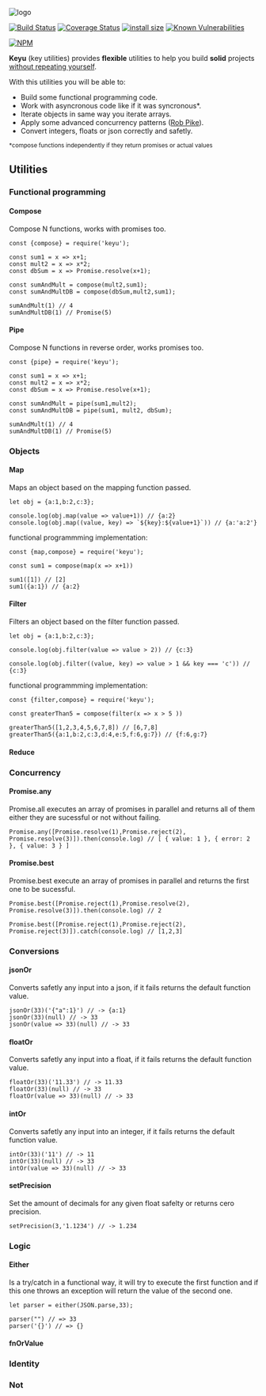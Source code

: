 ![logo](logo.png)

[![Build Status](https://travis-ci.org/nerac/keyu.svg?branch=master)](https://travis-ci.org/nerac/keyu)
[![Coverage Status](https://coveralls.io/repos/github/nerac/keyu/badge.svg?branch=master)](https://coveralls.io/github/nerac/keyu?branch=master)
[![install size](https://packagephobia.now.sh/badge?p=keyu)](https://packagephobia.now.sh/result?p=keyu)
[![Known Vulnerabilities](https://snyk.io/test/npm/keyu/badge.svg)](https://snyk.io/test/npm/keyu)

[![NPM](https://nodei.co/npm/keyu.png)](https://nodei.co/npm/keyu/)

**Keyu** (key utilities) provides **flexible** utilities to help you build **solid** projects <u>without repeating yourself</u>.

With this utilities you will be able to:

- Build some functional programming code.
- Work with asyncronous code like if it was syncronous\*.
- Iterate objects in same way you iterate arrays.
- Apply some advanced concurrency patterns ([Rob Pike](https://www.youtube.com/watch?v=f6kdp27TYZs)).
- Convert integers, floats or json correctly and safetly.

<small>\*compose functions independently if they return promises or actual values</small>

## Utilities

### Functional programming

#### Compose

Compose N functions, works with promises too.

```
const {compose} = require('keyu');

const sum1 = x => x+1;
const mult2 = x => x*2;
const dbSum = x => Promise.resolve(x+1);

const sumAndMult = compose(mult2,sum1);
const sumAndMultDB = compose(dbSum,mult2,sum1);

sumAndMult(1) // 4
sumAndMultDB(1) // Promise(5)
```

#### Pipe

Compose N functions in reverse order, works promises too.

```
const {pipe} = require('keyu');

const sum1 = x => x+1;
const mult2 = x => x*2;
const dbSum = x => Promise.resolve(x+1);

const sumAndMult = pipe(sum1,mult2);
const sumAndMultDB = pipe(sum1, mult2, dbSum);

sumAndMult(1) // 4
sumAndMultDB(1) // Promise(5)
```

### Objects

#### Map

Maps an object based on the mapping function passed.

```
let obj = {a:1,b:2,c:3};

console.log(obj.map(value => value+1)) // {a:2}
console.log(obj.map((value, key) => `${key}:${value+1}`)) // {a:'a:2'}
```

functional programmming implementation:

```
const {map,compose} = require('keyu');

const sum1 = compose(map(x => x+1))

sum1([1]) // [2]
sum1({a:1}) // {a:2}
```

#### Filter

Filters an object based on the filter function passed.

```
let obj = {a:1,b:2,c:3};

console.log(obj.filter(value => value > 2)) // {c:3}

console.log(obj.filter((value, key) => value > 1 && key === 'c')) // {c:3}
```

functional programmming implementation:

```
const {filter,compose} = require('keyu');

const greaterThan5 = compose(filter(x => x > 5 ))

greaterThan5([1,2,3,4,5,6,7,8]) // [6,7,8]
greaterThan5({a:1,b:2,c:3,d:4,e:5,f:6,g:7}) // {f:6,g:7}
```

#### Reduce

### Concurrency

#### Promise.any

Promise.all executes an array of promises in parallel and returns all of them either they are sucessful or not without failing.

```
Promise.any([Promise.resolve(1),Promise.reject(2), Promise.resolve(3)]).then(console.log) // [ { value: 1 }, { error: 2 }, { value: 3 } ]
```

#### Promise.best

Promise.best execute an array of promises in parallel and returns the first one to be sucessful.

```
Promise.best([Promise.reject(1),Promise.resolve(2), Promise.resolve(3)]).then(console.log) // 2

Promise.best([Promise.reject(1),Promise.reject(2), Promise.reject(3)]).catch(console.log) // [1,2,3]
```

### Conversions

#### jsonOr

Converts safetly any input into a json, if it fails returns the default function value.

```
jsonOr(33)('{"a":1}') // -> {a:1}
jsonOr(33)(null) // -> 33
jsonOr(value => 33)(null) // -> 33
```

#### floatOr

Converts safetly any input into a float, if it fails returns the default function value.

```
floatOr(33)('11.33') // -> 11.33
floatOr(33)(null) // -> 33
floatOr(value => 33)(null) // -> 33
```

#### intOr

Converts safetly any input into an integer, if it fails returns the default function value.

```
intOr(33)('11') // -> 11
intOr(33)(null) // -> 33
intOr(value => 33)(null) // -> 33
```

#### setPrecision

Set the amount of decimals for any given float safelty or returns cero precision.

```
setPrecision(3,'1.1234') // -> 1.234
```

### Logic

#### Either

Is a try/catch in a functional way, it will try to execute the first function and if this one throws an exception will return the value of the second one.

```
let parser = either(JSON.parse,33);

parser("") // => 33
parser('{}') // => {}

```

#### fnOrValue

### Identity

### Not
